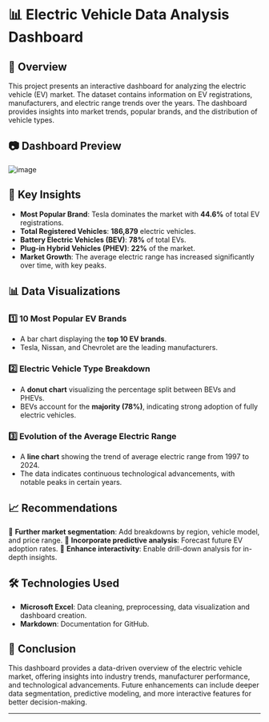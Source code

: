 # 📊 Electric Vehicle Data Analysis Dashboard

## 📌 Overview
This project presents an interactive dashboard for analyzing the electric vehicle (EV) market. The dataset contains information on EV registrations, manufacturers, and electric range trends over the years. The dashboard provides insights into market trends, popular brands, and the distribution of vehicle types.

## 📷 Dashboard Preview
![image](https://github.com/user-attachments/assets/a1cf88f8-0bc1-4df7-85e9-d80749646d79)

## 🔑 Key Insights
- **Most Popular Brand**: Tesla dominates the market with **44.6%** of total EV registrations.
- **Total Registered Vehicles**: **186,879** electric vehicles.
- **Battery Electric Vehicles (BEV)**: **78%** of total EVs.
- **Plug-in Hybrid Vehicles (PHEV)**: **22%** of the market.
- **Market Growth**: The average electric range has increased significantly over time, with key peaks.

## 📊 Data Visualizations
### 1️⃣ **10 Most Popular EV Brands**
- A bar chart displaying the **top 10 EV brands**.
- Tesla, Nissan, and Chevrolet are the leading manufacturers.

### 2️⃣ **Electric Vehicle Type Breakdown**
- A **donut chart** visualizing the percentage split between BEVs and PHEVs.
- BEVs account for the **majority (78%)**, indicating strong adoption of fully electric vehicles.

### 3️⃣ **Evolution of the Average Electric Range**
- A **line chart** showing the trend of average electric range from 1997 to 2024.
- The data indicates continuous technological advancements, with notable peaks in certain years.

## 📈 Recommendations
🔹 **Further market segmentation**: Add breakdowns by region, vehicle model, and price range.
🔹 **Incorporate predictive analysis**: Forecast future EV adoption rates.
🔹 **Enhance interactivity**: Enable drill-down analysis for in-depth insights.

## 🛠️ Technologies Used
- **Microsoft Excel**: Data cleaning, preprocessing, data visualization and dashboard creation.
- **Markdown**: Documentation for GitHub.

## 📢 Conclusion
This dashboard provides a data-driven overview of the electric vehicle market, offering insights into industry trends, manufacturer performance, and technological advancements. Future enhancements can include deeper data segmentation, predictive modeling, and more interactive features for better decision-making.




---

